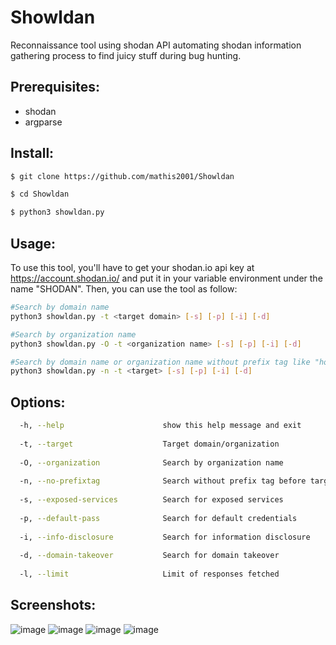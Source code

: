 # Showldan
Reconnaissance tool using shodan API automating shodan information gathering process to find juicy stuff during bug hunting. 

## Prerequisites:

- shodan
- argparse

## Install:
```bash
$ git clone https://github.com/mathis2001/Showldan

$ cd Showldan

$ python3 showldan.py
```
## Usage:

To use this tool, you'll have to get your shodan.io api key at https://account.shodan.io/ and put it in your variable environment under the name "SHODAN".
Then, you can use the tool as follow:

```bash
#Search by domain name
python3 showldan.py -t <target domain> [-s] [-p] [-i] [-d]

#Search by organization name
python3 showldan.py -O -t <organization name> [-s] [-p] [-i] [-d]

#Search by domain name or organization name without prefix tag like "hostname:", "ssl:" or "org:"
python3 showldan.py -n -t <target> [-s] [-p] [-i] [-d]
```


## Options:
```bash
  -h, --help                      show this help message and exit
  
  -t, --target                    Target domain/organization 
  
  -O, --organization              Search by organization name
  
  -n, --no-prefixtag              Search without prefix tag before target
  
  -s, --exposed-services          Search for exposed services
  
  -p, --default-pass              Search for default credentials
  
  -i, --info-disclosure           Search for information disclosure
  
  -d, --domain-takeover           Search for domain takeover
  
  -l, --limit                     Limit of responses fetched
```
## Screenshots:

![image](https://user-images.githubusercontent.com/40497633/222399394-0bde1a6b-bba3-4428-a888-c6b6530a9f76.png)
![image](https://user-images.githubusercontent.com/40497633/222180857-9419ca55-7491-4b16-bad5-146301a8f222.png)
![image](https://user-images.githubusercontent.com/40497633/222180918-64c81e76-5b5c-4506-a438-5e3b1408b651.png)
![image](https://user-images.githubusercontent.com/40497633/222398700-ad36b25f-606a-4c14-bfc3-e37bb0583118.png)


